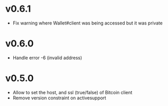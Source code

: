 # v0.6.1

- Fix warning where Wallet#client was being accessed but it was private

# v0.6.0

- Handle error -6 (invalid address)

# v0.5.0

- Allow to set the host, and ssl (true/false) of Bitcoin client
- Remove version constraint on activesupport
